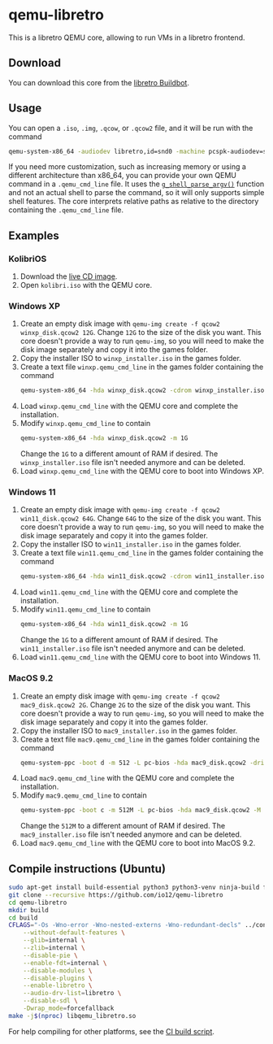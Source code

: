 # qemu-libretro

This is a libretro QEMU core, allowing to run VMs in a libretro frontend.

## Download

You can download this core from the [libretro Buildbot](https://buildbot.libretro.com/).

## Usage

You can open a `.iso`, `.img`, `.qcow`, or `.qcow2` file,
and it will be run with the command

``` sh
qemu-system-x86_64 -audiodev libretro,id=snd0 -machine pcspk-audiodev=snd0 -device AC97,audiodev=snd0 PATH_TO_OPENED_FILE
```

If you need more customization, such as increasing memory or using a different architecture than x86_64,
you can provide your own QEMU command in a `.qemu_cmd_line` file.
It uses the [`g_shell_parse_argv()`](https://docs.gtk.org/glib/func.shell_parse_argv.html) function and not an actual shell to parse the command, so it will only supports simple shell features.
The core interprets relative paths as relative to the directory containing the `.qemu_cmd_line` file.

## Examples

### KolibriOS

1. Download the [live CD image](https://builds.kolibrios.org/en_US/latest-iso.7z).
2. Open `kolibri.iso` with the QEMU core.

### Windows XP

1. Create an empty disk image with `qemu-img create -f qcow2 winxp_disk.qcow2 12G`.
   Change `12G` to the size of the disk you want.
   This core doesn't provide a way to run `qemu-img`, so you will need to make the disk image separately and copy it into the games folder.
2. Copy the installer ISO to `winxp_installer.iso` in the games folder.
3. Create a text file `winxp.qemu_cmd_line` in the games folder containing the command
   ``` sh
   qemu-system-x86_64 -hda winxp_disk.qcow2 -cdrom winxp_installer.iso -boot d -m 1G
   ```
4. Load `winxp.qemu_cmd_line` with the QEMU core and complete the installation.
5. Modify `winxp.qemu_cmd_line` to contain
   ``` sh
   qemu-system-x86_64 -hda winxp_disk.qcow2 -m 1G
   ```
   Change the `1G` to a different amount of RAM if desired. The `winxp_installer.iso` file isn't needed anymore and can be deleted.
6. Load `winxp.qemu_cmd_line` with the QEMU core to boot into Windows XP.

### Windows 11

1. Create an empty disk image with `qemu-img create -f qcow2 win11_disk.qcow2 64G`.
   Change `64G` to the size of the disk you want.
   This core doesn't provide a way to run `qemu-img`, so you will need to make the disk image separately and copy it into the games folder.
2. Copy the installer ISO to `win11_installer.iso` in the games folder.
3. Create a text file `win11.qemu_cmd_line` in the games folder containing the command
   ```sh
   qemu-system-x86_64 -hda win11_disk.qcow2 -cdrom win11_installer.iso -boot d -m 1G
   ```
4. Load `win11.qemu_cmd_line` with the QEMU core and complete the installation.
5. Modify `win11.qemu_cmd_line` to contain
   ```sh
   qemu-system-x86_64 -hda win11_disk.qcow2 -m 1G
   ```
   Change the `1G` to a different amount of RAM if desired. The `win11_installer.iso` file isn't needed anymore and can be deleted.
6. Load `win11.qemu_cmd_line` with the QEMU core to boot into Windows 11.

### MacOS 9.2

1. Create an empty disk image with `qemu-img create -f qcow2 mac9_disk.qcow2 2G`.
   Change `2G` to the size of the disk you want.
   This core doesn't provide a way to run `qemu-img`, so you will need to make the disk image separately and copy it into the games folder.
2. Copy the installer ISO to `mac9_installer.iso` in the games folder.
3. Create a text file `mac9.qemu_cmd_line` in the games folder containing the command
   ```sh
   qemu-system-ppc -boot d -m 512 -L pc-bios -hda mac9_disk.qcow2 -drive file=mac9_installer.iso,format=raw,media=cdrom -M mac99,via=pmu
   ```
4. Load `mac9.qemu_cmd_line` with the QEMU core and complete the installation.
5. Modify `mac9.qemu_cmd_line` to contain
   ``` sh
   qemu-system-ppc -boot c -m 512M -L pc-bios -hda mac9_disk.qcow2 -M mac99,via=pmu
   ```
   Change the `512M` to a different amount of RAM if desired. The `mac9_installer.iso` file isn't needed anymore and can be deleted.
6. Load `mac9.qemu_cmd_line` with the QEMU core to boot into MacOS 9.2.

## Compile instructions (Ubuntu)

```sh
sudo apt-get install build-essential python3 python3-venv ninja-build flex bison zlib1g-dev
git clone --recursive https://github.com/io12/qemu-libretro
cd qemu-libretro
mkdir build
cd build
CFLAGS="-Os -Wno-error -Wno-nested-externs -Wno-redundant-decls" ../configure \
    --without-default-features \
    --glib=internal \
    --zlib=internal \
    --disable-pie \
    --enable-fdt=internal \
    --disable-modules \
    --disable-plugins \
    --enable-libretro \
    --audio-drv-list=libretro \
    --disable-sdl \
    -Dwrap_mode=forcefallback
make -j$(nproc) libqemu_libretro.so
```

For help compiling for other platforms, see the [CI build script](libretro-gitlab-build.sh).

